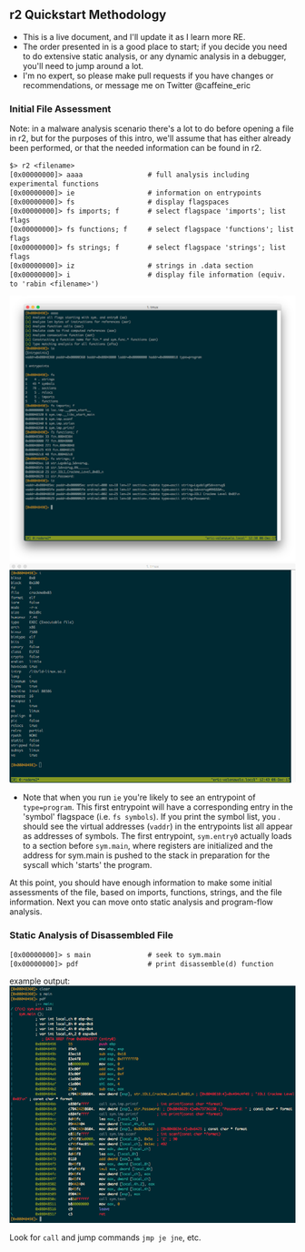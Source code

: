 ## r2 Quickstart Methodology
* This is a live document, and I'll update it as I learn more RE.
* The order presented in is a good place to start; if you decide you need to do extensive static analysis, or any dynamic analysis in a debugger, you'll need to jump around a lot.
* I'm no expert, so please make pull requests if you have changes or recommendations, or message me on Twitter @caffeine_eric

### Initial File Assessment
Note: in a malware analysis scenario there's a lot to do before opening a file in r2, but for the purposes of this intro, we'll assume that has either already been performed, or that the needed information can be found in r2.

```
$> r2 <filename>
[0x00000000]> aaaa                # full analysis including experimental functions
[0x00000000]> ie                  # information on entrypoints
[0x00000000]> fs                  # display flagspaces
[0x00000000]> fs imports; f       # select flagspace 'imports'; list flags
[0x00000000]> fs functions; f     # select flagspace 'functions'; list flags
[0x00000000]> fs strings; f       # select flagspace 'strings'; list flags
[0x00000000]> iz                  # strings in .data section
[0x00000000]> i                   # display file information (equiv. to 'rabin <filename>')
```
![file_info](/images/cm3_file-info.png)
![file info2](/images/cm3_i-info.png)

* Note that when you run ```ie``` you're likely to see an entrypoint of ```type=program```. This first entrypoint will have a corresponding entry in the 'symbol' flagspace (i.e. ```fs symbols```). If you print the symbol list, you . should see the virtual addresses (```vaddr```) in the entrypoints list all appear as addresses of symbols. The first entrypoint, ```sym.entry0``` actually loads to a section before ```sym.main```, where registers are initialized and the address for sym.main is pushed to the stack in preparation for the syscall which 'starts' the program.

At this point, you should have enough information to make some initial assessments of the file, based on imports, functions, strings, and the file information. Next you can move onto static analysis and program-flow analysis.

### Static Analysis of Disassembled File
```
[0x00000000]> s main              # seek to sym.main
[0x00000000]> pdf                 # print disassemble(d) function
```
example output:
![sym.main pdf](/images/cm3_main-pdf.png)

Look for ```call``` and jump commands ```jmp je jne```, etc.


